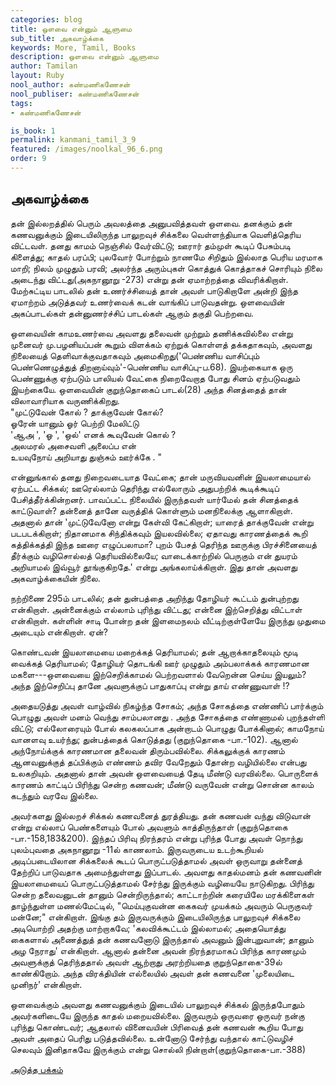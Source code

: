 ```yaml
---
categories: blog
title: ஒளவை என்னும் ஆளுமை
sub_title: அகவாழ்க்கை
keywords: More, Tamil, Books
description: ஒளவை என்னும் ஆளுமை
author: Tamilan
layout: Ruby
nool_author: கண்மணிகணேசன்
nool_publiser: கண்மணிகணேசன்
tags: 
- கண்மணிகணேசன்

is_book: 1
permalink: kanmani_tamil_3_9
featured: /images/noolkal_96_6.png
order: 9
---
```



## அகவாழ்க்கை

தன் இல்லறத்தில் பெரும் அவலத்தை அனுபவித்தவள் ஒளவை. தனக்கும் தன் கணவனுக்கும் இடையிலிருந்த பாலுறவுச் சிக்கலை வெள்ளந்தியாக வெளித்தெரிய விட்டவள். தனது காமம் நெஞ்சில் வேர்விட்டு; ஊரார் தம்முள் கூடிப் பேசும்படி கிளைத்து; காதல் பரப்பி; புலவோர் போற்றும் நாணமே சிறிதும் இல்லாத பெரிய மரமாக மாறி; நிலம் முழுதும் பரவி; அலர்ந்த அரும்புகள் கொத்துக் கொத்தாகச் சொரியும் நிலை அடைந்து விட்டது(அகநானூறு -273) என்று தன் ஏமாற்றத்தை விவரிக்கிறாள். மேற்சுட்டிய பாடலில் தன் உணர்ச்சியைத் தான் அவள் பாடுகிறாளே அன்றி இந்த ஏமாற்றம் அடுத்தவர் உணர்வைக் கடன் வாங்கிப் பாடுவதன்று. ஒளவையின் அகப்பாடல்கள் தன்னுணர்ச்சிப் பாடல்கள் ஆகும் தகுதி பெற்றவை.

ஒளவையின் காமஉணர்வை அவளது தலைவன் முற்றும் தணிக்கவில்லை என்று முனைவர் மு.பழனியப்பன் கூறும் விளக்கம் ஏற்றுக் கொள்ளத் தக்கதாகவும், அவளது நிலையைத் தெளிவாக்குவதாகவும் அமைகிறது('பெண்ணிய வாசிப்பும் பெண்ணெழுத்துத் திறனாய்வும்'-பெண்ணிய வாசிப்பு-ப.68). இயற்கையாக ஒரு பெண்ணுக்கு ஏற்படும் பாலியல் வேட்கை நிறைவேறாத போது சினம் ஏற்படுவதும் இயற்கையே. ஒளவையின் குறுந்தொகைப் பாடல்(28) அந்த சினத்தைத் தான் விலாவாரியாக வருணிக்கிறது.  
"முட்டுவேன் கோல் ? தாக்குவேன் கோல்?  
ஓரேன் யானும் ஓர் பெற்றி மேலிட்டு  
'ஆஅ ', 'ஓ ', 'ஒல்' எனக் கூவுவேன் கொல் ?  
அலமரல் அசைவளி அலைப்ப என்  
உயவுநோய் அறியாது துஞ்சும் ஊர்க்கே . "

என்னுங்கால் தனது நிறைவடையாத வேட்கை; தான் மருவியவனின் இயலாமையால் ஏற்பட்ட சிக்கல்; ஊரெல்லாம் தெரிந்து எல்லோரும் அதுபற்றிக் கூடிக்கூடிப் பேசித்தீர்க்கின்றனர். பாவப்பட்ட நிலையில் இருந்தவள் யார்மேல் தன் சினத்தைக் காட்டுவாள்? தன்னைத் தானே வருத்திக் கொள்ளும் மனநிலைக்கு ஆளாகிறாள். அதனால் தான் 'முட்டுவேனோ என்று கேள்வி கேட்கிறாள்; யாரைத் தாக்குவேன் என்று படபடக்கிறாள்; நிதானமாக சிந்திக்கவும் இயலவில்லை; ஏதாவது காரணத்தைக் கூறி கத்திக்கத்தி இந்த ஊரை எழுப்பலாமா? புறம் பேசத் தெரிந்த ஊருக்கு பிரச்சினையைத் தீர்க்கும் வழிசொல்லத் தெரியவில்லையே; வாடைக்காற்றில் பெருகும் என் துயரம் அறியாமல் இவ்வூர் தூங்குகிறதே.' என்று அங்கலாய்க்கிறாள். இது தான் அவளது அகவாழ்க்கையின் நிலை.

நற்றிணை 295ம் பாடலில்; தன் துன்பத்தை அறிந்து தோழியர் கூட்டம் துன்புற்றது என்கிறாள். அன்னைக்கும் எல்லாம் புரிந்து விட்டது; என்னை இற்செறித்து விட்டாள் என்கிறாள். கள்ளின் சாடி போன்ற தன் இளமைநலம் வீட்டிற்குள்ளேயே இருந்து முதுமை அடையும் என்கிறாள். ஏன்?

கொண்டவன் இயலாமையை மறைக்கத் தெரியாமல்; தன் ஆறாக்காதலையும் மூடி வைக்கத் தெரியாமல்; தோழியர் தொடங்கி ஊர் முழுதும் அம்பலாக்கக் காரணமான மகளை---ஒளவையை இற்செறிக்காமல் பெற்றவளால் வேறென்ன செய்ய இயலும்? அந்த இற்செறிப்பு தானே அவளுக்குப் பாதுகாப்பு என்று தாய் எண்ணுவாள் !?

அதையடுத்து அவள் வாழ்வில் நிகழ்ந்த சோகம்; அந்த சோகத்தை எண்ணிப் பார்க்கும் பொழுது அவள் மனம் வெந்து சாம்பலானது . அந்த சோகத்தை எண்ணாமல் புறந்தள்ளி விட்டு; எல்லோரையும் போல் கலகலப்பாக அன்றாடம் பொழுது போக்கினால்; காமநோய் வானளவு உயர்ந்து; துன்பத்தைக் கொடுத்தது (குறுந்தொகை -பா.-102). ஆனால் அந்நோய்க்குக் காரணமான தலைவன் திரும்பவில்லை. சிக்கலுக்குக் காரணம் ஆனவனுக்குத் தப்பிக்கும் எண்ணம் தவிர வேறேதும் தோன்ற வழியில்லை என்பது உலகறியும். அதனால் தான் அவன் ஒளவையைத் தேடி மீண்டு வரவில்லை. பொருளைக் காரணம் காட்டிப் பிரிந்து சென்ற கணவன்; மீண்டு வருவேன் என்று சொன்ன காலம் கடந்தும் வரவே இல்லை.

அவர்களது இல்லறச் சிக்கல் கணவனைத் துரத்தியது. தன் கணவன் வந்து விடுவான் என்று எல்லாப் பெண்களையும் போல் அவளும் காத்திருந்தாள் (குறுந்தொகை -பா.-158,183&200). இந்தப் பிரிவு நிரந்தரம் என்று புரிந்த போது அவள் நொந்து புலம்புவதை அகநானூறு -11ல் காணலாம். இருவருடைய உடற்கூறியல் அடிப்படையிலான சிக்கலைக் கூடப் பொருட்படுத்தாமல் அவள் ஒருவாறு தன்னைத் தேற்றிப் பாடுவதாக அமைந்துள்ளது இப்பாடல். அவளது காதல்மனம் தன் கணவனின் இயலாமையைப் பொருட்படுத்தாமல் சேர்ந்து இருக்கும் வழியையே நாடுகிறது. பிரிந்து சென்ற தலைவனுடன் தானும் சென்றிருந்தால்; காட்டாற்றின் கரையிலே மரக்கிளைகள் தாழ்ந்துள்ள மணல்மேட்டில், "மெய்புகுவன்ன கைகவர் முயக்கம் அவரும் பெருகுவர் மன்னே;" என்கிறாள். இங்கு தம் இருவருக்கும் இடையிலிருந்த பாலுறவுச் சிக்கலை அடியொற்றி அதற்கு மாற்றாகவே; 'கலவிக்கூட்டம் இல்லாமல்; அதையொத்து கைகளால் அணைத்துத் தன் கணவனோடு இருந்தால் அவனும் இன்புறுவான்; தானும் அழ நேராது' என்கிறாள். ஆனால் தன்னை அவன் நிரந்தரமாகப் பிரிந்த காரணமும் அவளுக்குத் தெரிந்ததால் அவள் ஆற்றாது அரற்றியதை குறுந்தொகை-39ல் காண்கிறோம். அந்த விரக்தியின் எல்லையில் அவள் தன் கணவனை 'முலையிடை முனிநர்' என்கிறாள்.

ஒளவைக்கும் அவளது கணவனுக்கும் இடையில் பாலுறவுச் சிக்கல் இருந்தபோதும் அவர்களிடையே இருந்த காதல் மறையவில்லை. இருவரும் ஒருவரை ஒருவர் நன்கு புரிந்து கொண்டவர்; ஆதலால் வினைவயின் பிரிவைத் தன் கணவன் கூறிய போது அவள் அதைப் பெரிது படுத்தவில்லை. உன்னோடு சேர்ந்து வந்தால் காட்டுவழிச் செலவும் இனிதாகவே இருக்கும் என்று சொல்லி நின்றாள்(குறுந்தொகை-பா.-388)

[அடுத்த பக்கம்](kanmani_tamil_3_10)